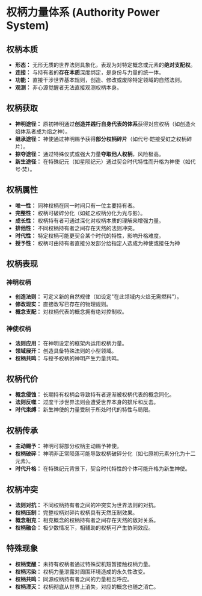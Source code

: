 # 权柄力量体系 (Authority Power System)

## 权柄本质
- **形态：** 无形无质的世界法则具象化，表现为对特定概念或元素的**绝对支配权**。
- **连接：** 与持有者的**存在本质**深度绑定，是身份与力量的统一体。
- **功能：** 直接干涉世界基本规则，创造、修改或废除特定领域的自然法则。
- **观测：** 非心源觉醒者无法直接观测权柄本身。

## 权柄获取
- **神明途径：** 原初神明通过**创造并践行自身代表的体系**获得对应权柄（如创造火焰体系者成为焰之神）。
- **继承途径：** 神使通过神明赐予获得**部分权柄碎片**（如代号·皑接受虹之权柄碎片）。
- **掠夺途径：** 通过特殊仪式或强大力量**夺取他人权柄**，风险极高。
- **新生途径：** 在特殊纪元（如星陨纪元）通过契合时代特性而升格为神使（如代号·焚）。

## 权柄属性
- **唯一性：** 同种权柄在同一时间只有一位主要持有者。
- **完整性：** 权柄可破碎分化（如虹之权柄分化为光与影）。
- **成长性：** 权柄持有者可通过深化对权柄本质的理解来增强力量。
- **排他性：** 不同权柄持有者之间存在天然的法则冲突。
- **时代性：** 特定权柄可能更契合某个时代的特性，影响升格难度。
- **授予性：** 权柄可由持有者直接分发部分给指定人选成为神使或接任为神

## 权柄表现
### 神明权柄
- **创造法则：** 可定义新的自然规律（如设定"在此领域内火焰无需燃料"）。
- **修改现实：** 直接改写已存在的物理规则。
- **概念支配：** 对权柄代表的概念拥有绝对控制权。

### 神使权柄
- **法则应用：** 在神明设定的框架内运用权柄力量。
- **领域展开：** 创造具备特殊法则的小型领域。
- **权柄共鸣：** 与授予权柄的神明产生力量共鸣。

## 权柄代价
- **概念侵蚀：** 长期持有权柄会导致持有者逐渐被权柄代表的概念同化。
- **法则反噬：** 过度干涉世界法则会遭受世界本身的排斥和反击。
- **时代束缚：** 新生神使的力量受制于所处时代的特性与局限。

## 权柄传承
- **主动赐予：** 神明可将部分权柄主动赐予神使。
- **权柄破碎：** 神明非正常陨落可能导致权柄破碎分化（如七原初元素分化为十二元素）。
- **时代升格：** 在特殊纪元背景下，契合时代特性的个体可能升格为新生神使。

## 权柄冲突
- **法则对抗：** 不同权柄持有者之间的冲突实为世界法则的对抗。
- **权柄压制：** 完整权柄对碎片权柄具有天然压制效果。
- **概念相克：** 相克概念的权柄持有者之间存在天然的敌对关系。
- **权柄融合：** 极少数情况下，相辅助的权柄可产生协同效应。

## 特殊现象
- **权柄觉醒：** 未持有权柄者通过特殊契机短暂接触权柄力量。
- **权柄污染：** 权柄力量泄露对周围环境造成的永久性改变。
- **权柄共鸣：** 同源权柄持有者之间的力量相互呼应。
- **权柄湮灭：** 权柄彻底从世界上消失，对应的概念也随之消亡。